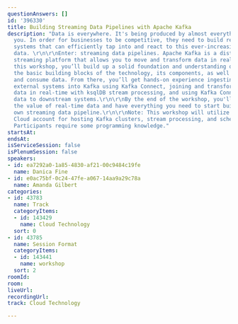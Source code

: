 ```yaml
---
questionAnswers: []
id: '396330'
title: Building Streaming Data Pipelines with Apache Kafka
description: "Data is everywhere. It's being produced by almost everything around
  you. In order for businesses to be competitive, they need to build resilient, scalable
  systems that can efficiently tap into and react to this ever-increasing volume of
  data. \r\n\r\nEnter: streaming data pipelines. Apache Kafka is a distributed event
  streaming platform that allows you to move and transform data in real-time. Throughout
  this workshop, you’ll build up a solid foundation and understanding of Kafka, learning
  the basic building blocks of the technology, its components, as well as how to produce
  and consume data. From there, you’ll get hands-on experience ingesting data from
  external systems into Kafka using Kafka Connect, joining and transforming Kafka
  data in real-time with ksqlDB stream processing, and using Kafka Connect to move
  data to downstream systems.\r\n\r\nBy the end of the workshop, you'll understand
  the value of real-time data and have everything you need to start building your
  own streaming data pipeline.\r\n\r\nNote: This workshop will utilize a free Confluent
  Cloud account for hosting Kafka clusters, stream processing, and schema registry.
  Participants require some programming knowledge."
startsAt: 
endsAt: 
isServiceSession: false
isPlenumSession: false
speakers:
- id: ea7292a0-1a85-4830-af21-00c9484c19fe
  name: Danica Fine
- id: e0ac75bf-0c24-47fe-a067-14aa9a29c78a
  name: Amanda Gilbert
categories:
- id: 43783
  name: Track
  categoryItems:
  - id: 143429
    name: Cloud Technology
  sort: 0
- id: 43785
  name: Session Format
  categoryItems:
  - id: 143441
    name: workshop
  sort: 2
roomId: 
room: 
liveUrl: 
recordingUrl: 
track: Cloud Technology

---
```

